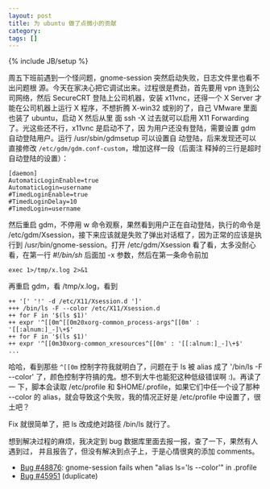 ```yaml
---
layout: post
title: 为 ubuntu 做了点微小的贡献
category:
tags: []
---
```

{% include JB/setup %}

周五下班前遇到一个怪问题，gnome-session 突然启动失败，日志文件里也看不出问题根
源。今天在家决心把它调试出来。过程很是费劲，首先要用 vpn 连到公司网络，然后
SecureCRT 登陆上公司机器，安装 x11vnc，还得一个 X Server 才能在公司机器上运行 X
程序，不想折腾 X-win32 或别的了，自己 VMware 里面也装了 ubuntu，启动 X 然后从里
面 ssh -X 过去就可以启用 X11 Forwarding了。光这些还不行，x11vnc 是启动不了，因
为用户还没有登陆，需要设置 gdm 自动登陆用户。运行 /usr/sbin/gdmsetup 可以设置自
动登陆，后来发现还可以直接修改 `/etc/gdm/gdm.conf-custom`，增加这样一段（后面注
释掉的三行是超时自动登陆的设置）：

    [daemon]
    AutomaticLoginEnable=true
    AutomaticLogin=username
    #TimedLoginEnable=true
    #TimedLoginDelay=10
    #TimedLogin=username

然后重启 gdm，不停用 w 命令观察，果然看到用户正在自动登陆，执行的命令是
/etc/gdm/Xsession，接下来应该就是失败了弹出对话框了，因为正常的应该是执行到
/usr/bin/gnome-session。打开 /etc/gdm/Xsession 看了看，太多没耐心看，在第一行
_#!/bin/sh_ 后面加 -x 参数，然后在第一条命令前加

    exec 1>/tmp/x.log 2>&1

再重启 gdm，看 /tmp/x.log，看到

    ++ '[' '!' -d /etc/X11/Xsession.d ']'
    +++ /bin/ls -F --color /etc/X11/Xsession.d
    ++ for F in '$(ls $1)'
    ++ expr '^[[0m^[[0m20xorg-common_process-args^[[0m' : '[[:alnum:]_-]\+$'
    ++ for F in '$(ls $1)'
    ++ expr '^[[0m30xorg-common_xresources^[[0m' : '[[:alnum:]_-]\+$'
    ...

哈哈，看到那些 `^[[0m` 控制字符我就明白了，问题在于 ls 被 alias 成了 '/bin/ls
-F --color' 了，颜色控制字符搞的鬼。想不到大牛也能犯这种低级错误啊 :)。再读了一
下，脚本会读取 /etc/profile 和 $HOME/.profile，如果它们中任一个设了那种 --color
的 alias，就会导致这个失败，我的情况正好是 /etc/profile 中设置了，很土吧？

Fix 就很简单了，把 ls 改成绝对路径 /bin/ls 就行了。

想到解决过程的麻烦，我决定到 bug 数据库里面去报一报，查了一下，果然有人遇到过，
并且报告了，但没有解决到点子上，于是心情很爽的添加 comments。

* [Bug #48876](https://launchpad.net/distros/ubuntu/+source/gnome-session/+bug/48876): gnome-session fails when "alias ls='ls --color'" in .profile
* [Bug #45951](https://launchpad.net/distros/ubuntu/+source/gnome-session/+bug/45951) (duplicate)
